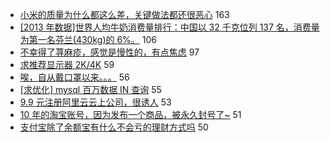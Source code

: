 - [小米的质量为什么都这么差，关键做法都还很恶心](https://www.v2ex.com/t/668797) 163
- [[2013 年数据]世界人均牛奶消费量排行：中国以 32 千克位列 137 名，消费量为第一名芬兰(430kg)的 6%。](https://www.v2ex.com/t/668892) 106
- [不幸得了荨麻疹，感觉是慢性的，有点焦虑](https://www.v2ex.com/t/669008) 97
- [求推荐显示器 2K/4K](https://www.v2ex.com/t/668872) 59
- [唉，自从戴口罩以来。。。](https://www.v2ex.com/t/668801) 56
- [[求优化] mysql 百万数据 IN 查询](https://www.v2ex.com/t/668847) 55
- [9.9 元注册阿里云云上公司，很诱人](https://www.v2ex.com/t/668938) 53
- [10 年的淘宝账号，因为发布一个商品，被永久封号了~](https://www.v2ex.com/t/669016) 51
- [支付宝除了余额宝有什么不会亏的理财方式吗](https://www.v2ex.com/t/668927) 50